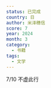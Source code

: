 ```yaml
---
status: 已完成
country: 日
author: 米泽穗信
score: 7
year: 2024
month: 3
category:
  - 书籍
tags:
  - 文学
---
```

7/10 不虚此行
